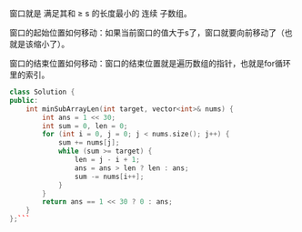 窗口就是 满足其和 ≥ s 的长度最小的 连续 子数组。

窗口的起始位置如何移动：如果当前窗口的值大于s了，窗口就要向前移动了（也就是该缩小了）。

窗口的结束位置如何移动：窗口的结束位置就是遍历数组的指针，也就是for循环里的索引。

```c++
class Solution {
public:
    int minSubArrayLen(int target, vector<int>& nums) {
        int ans = 1 << 30;
        int sum = 0, len = 0;
        for (int i = 0, j = 0; j < nums.size(); j++) {
            sum += nums[j];
            while (sum >= target) {
                len = j - i + 1;
                ans = ans > len ? len : ans;
                sum -= nums[i++]; 
            }
        }
        return ans == 1 << 30 ? 0 : ans;
    }
};```